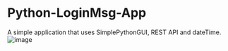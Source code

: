 # Python-LoginMsg-App
 
A simple application that uses SimplePythonGUI, REST API and dateTime.
![image](https://user-images.githubusercontent.com/38542309/117628283-99e40380-b196-11eb-8548-dd785aef6619.png)
